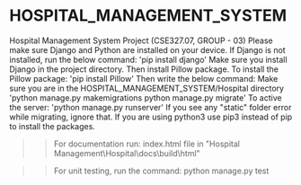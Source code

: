 # HOSPITAL_MANAGEMENT_SYSTEM
Hospital Management System Project (CSE327.07, GROUP - 03)
Please make sure Django and Python are installed on your device.
If Django is not installed, run the below command:
'pip install django'
Make sure you install Django in the project directory. Then install Pillow package.
To install the Pillow package:
'pip install Pillow'
Then write the below command: Make sure you are in the HOSPITAL_MANAGEMENT_SYSTEM/Hospital directory
'python manage.py makemigrations
python manage.py migrate'
To active the server:
'python manage.py runserver'
If you see any "static" folder error while migrating, ignore that. If you are using python3 use pip3 instead of pip to 
install the packages.

>> For documentation run: 
index.html file in "Hospital Management\Hospital\docs\build\html"

>>For unit testing, run the command:
python manage.py test


